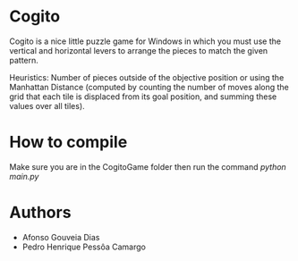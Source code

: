 # Cogito
Cogito is a nice little puzzle game for Windows in which you must use the vertical and horizontal levers to arrange the pieces to match the given pattern.

Heuristics: Number of pieces outside of the objective position or using the Manhattan Distance (computed by counting the number of moves along the grid that each tile is displaced from its goal position, and summing these values over all tiles).

# How to compile
Make sure you are in the CogitoGame folder then run the command _python main.py_

# Authors

- Afonso Gouveia Dias 
- Pedro Henrique Pessôa Camargo
